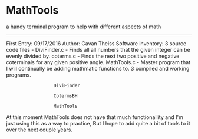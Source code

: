 # MathTools
a handy terminal program to help with different aspects of math
***************************************************************
First Entry: 09/17/2016
Author: Cavan Theiss
Software inventory:
3 source code files -
                      DiviFinder.c -
                                    Finds all all numbers that the given integer can be evenly divided by.
                      coterms.c -
                                    Finds the next two positive and negative coterminals for any given positive angle.
                      MathTools.c -
                                    Master program that I will continually be adding mathmatic functions to.
3 compiled and working programs.

                      DiviFinder
                      
                      CotermsBH
                      
                      MathTools

At this moment MathTools does not have that much functionallity and I'm just using this as a way to practice, But I hope to add
quite a bit of tools to it over the next couple years.
